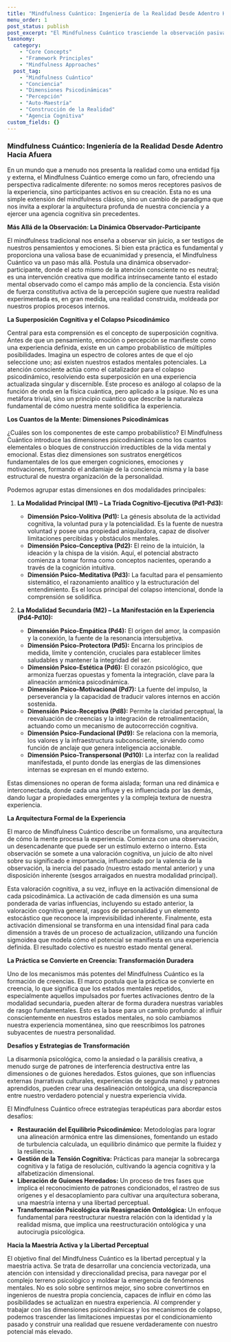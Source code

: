 ```yaml
---
title: "Mindfulness Cuántico: Ingeniería de la Realidad Desde Adentro Hacia Afuera"
menu_order: 1
post_status: publish
post_excerpt: "El Mindfulness Cuántico trasciende la observación pasiva, revelando cómo la mente construye activamente la realidad. Esta perspectiva empodera a los individuos para influir en sus estados mentales y transformar su experiencia, utilizando las dimensiones psicodinámicas como bloques fundamentales de la conciencia."
taxonomy:
  category:
    - "Core Concepts"
    - "Framework Principles"
    - "Mindfulness Approaches"
  post_tag:
    - "Mindfulness Cuántico"
    - "Conciencia"
    - "Dimensiones Psicodinámicas"
    - "Percepción"
    - "Auto-Maestría"
    - "Construcción de la Realidad"
    - "Agencia Cognitiva"
custom_fields: {}
---
```


### Mindfulness Cuántico: Ingeniería de la Realidad Desde Adentro Hacia Afuera

En un mundo que a menudo nos presenta la realidad como una entidad fija y externa, el Mindfulness Cuántico emerge como un faro, ofreciendo una perspectiva radicalmente diferente: no somos meros receptores pasivos de la experiencia, sino participantes activos en su creación. Esta no es una simple extensión del mindfulness clásico, sino un cambio de paradigma que nos invita a explorar la arquitectura profunda de nuestra conciencia y a ejercer una agencia cognitiva sin precedentes.

**Más Allá de la Observación: La Dinámica Observador-Participante**

El mindfulness tradicional nos enseña a observar sin juicio, a ser testigos de nuestros pensamientos y emociones. Si bien esta práctica es fundamental y proporciona una valiosa base de ecuanimidad y presencia, el Mindfulness Cuántico va un paso más allá. Postula una dinámica observador-participante, donde el acto mismo de la atención consciente no es neutral; es una intervención creativa que modifica intrínsecamente tanto el estado mental observado como el campo más amplio de la conciencia. Esta visión de fuerza constitutiva activa de la percepción sugiere que nuestra realidad experimentada es, en gran medida, una realidad construida, moldeada por nuestros propios procesos internos.

**La Superposición Cognitiva y el Colapso Psicodinámico**

Central para esta comprensión es el concepto de superposición cognitiva. Antes de que un pensamiento, emoción o percepción se manifieste como una experiencia definida, existe en un campo probabilístico de múltiples posibilidades. Imagina un espectro de colores antes de que el ojo seleccione uno; así existen nuestros estados mentales potenciales. La atención consciente actúa como el catalizador para el colapso psicodinámico, resolviendo esta superposición en una experiencia actualizada singular y discernible. Este proceso es análogo al colapso de la función de onda en la física cuántica, pero aplicado a la psique. No es una metáfora trivial, sino un principio cuántico que describe la naturaleza fundamental de cómo nuestra mente solidifica la experiencia.

**Los Cuantos de la Mente: Dimensiones Psicodinámicas**

¿Cuáles son los componentes de este campo probabilístico? El Mindfulness Cuántico introduce las dimensiones psicodinámicas como los cuantos elementales o bloques de construcción irreductibles de la vida mental y emocional. Estas diez dimensiones son sustratos energéticos fundamentales de los que emergen cogniciones, emociones y motivaciones, formando el andamiaje de la conciencia misma y la base estructural de nuestra organización de la personalidad.

Podemos agrupar estas dimensiones en dos modalidades principales:

1.  **La Modalidad Principal (M1) – La Tríada Cognitivo-Ejecutiva (Pd1-Pd3):**
    *   **Dimensión Psico-Volitiva (Pd1):** La génesis absoluta de la actividad cognitiva, la voluntad pura y la potencialidad. Es la fuente de nuestra voluntad y posee una propiedad aniquiladora, capaz de disolver limitaciones percibidas y obstáculos mentales.
    *   **Dimensión Psico-Conceptiva (Pd2):** El reino de la intuición, la ideación y la chispa de la visión. Aquí, el potencial abstracto comienza a tomar forma como conceptos nacientes, operando a través de la cognición intuitiva.
    *   **Dimensión Psico-Meditativa (Pd3):** La facultad para el pensamiento sistemático, el razonamiento analítico y la estructuración del entendimiento. Es el locus principal del colapso intencional, donde la comprensión se solidifica.

2.  **La Modalidad Secundaria (M2) – La Manifestación en la Experiencia (Pd4-Pd10):**
    *   **Dimensión Psico-Empática (Pd4):** El origen del amor, la compasión y la conexión, la fuente de la resonancia intersubjetiva.
    *   **Dimensión Psico-Protectora (Pd5):** Encarna los principios de medida, límite y contención, cruciales para establecer límites saludables y mantener la integridad del ser.
    *   **Dimensión Psico-Estética (Pd6):** El corazón psicológico, que armoniza fuerzas opuestas y fomenta la integración, clave para la alineación armónica psicodinámica.
    *   **Dimensión Psico-Motivacional (Pd7):** La fuente del impulso, la perseverancia y la capacidad de traducir valores internos en acción sostenida.
    *   **Dimensión Psico-Receptiva (Pd8):** Permite la claridad perceptual, la reevaluación de creencias y la integración de retroalimentación, actuando como un mecanismo de autocorrección cognitiva.
    *   **Dimensión Psico-Fundacional (Pd9):** Se relaciona con la memoria, los valores y la infraestructura subconsciente, sirviendo como función de anclaje que genera inteligencia accionable.
    *   **Dimensión Psico-Transpersonal (Pd10):** La interfaz con la realidad manifestada, el punto donde las energías de las dimensiones internas se expresan en el mundo externo.

Estas dimensiones no operan de forma aislada; forman una red dinámica e interconectada, donde cada una influye y es influenciada por las demás, dando lugar a propiedades emergentes y la compleja textura de nuestra experiencia.

**La Arquitectura Formal de la Experiencia**

El marco de Mindfulness Cuántico describe un formalismo, una arquitectura de cómo la mente procesa la experiencia. Comienza con una observación, un desencadenante que puede ser un estímulo externo o interno. Esta observación se somete a una valoración cognitiva, un juicio de alto nivel sobre su significado e importancia, influenciado por la valencia de la observación, la inercia del pasado (nuestro estado mental anterior) y una disposición inherente (sesgos arraigados en nuestra modalidad principal).

Esta valoración cognitiva, a su vez, influye en la activación dimensional de cada psicodinámica. La activación de cada dimensión es una suma ponderada de varias influencias, incluyendo su estado anterior, la valoración cognitiva general, rasgos de personalidad y un elemento estocástico que reconoce la imprevisibilidad inherente. Finalmente, esta activación dimensional se transforma en una intensidad final para cada dimensión a través de un proceso de actualizacion, utilizando una función sigmoidea que modela cómo el potencial se manifiesta en una experiencia definida. El resultado colectivo es nuestro estado mental general.

**La Práctica se Convierte en Creencia: Transformación Duradera**

Uno de los mecanismos más potentes del Mindfulness Cuántico es la formación de creencias. El marco postula que la práctica se convierte en creencia, lo que significa que los estados mentales repetidos, especialmente aquellos impulsados por fuertes activaciones dentro de la modalidad secundaria, pueden alterar de forma duradera nuestras variables de rasgo fundamentales. Esto es la base para un cambio profundo: al influir conscientemente en nuestros estados mentales, no solo cambiamos nuestra experiencia momentánea, sino que reescribimos los patrones subyacentes de nuestra personalidad.

**Desafíos y Estrategias de Transformación**

La disarmonía psicológica, como la ansiedad o la parálisis creativa, a menudo surge de patrones de interferencia destructiva entre las dimensiones o de guiones heredados. Estos guiones, que son influencias externas (narrativas culturales, experiencias de segunda mano) y patrones aprendidos, pueden crear una desalineación ontológica, una discrepancia entre nuestro verdadero potencial y nuestra experiencia vivida.

El Mindfulness Cuántico ofrece estrategias terapéuticas para abordar estos desafíos:

*   **Restauración del Equilibrio Psicodinámico:** Metodologías para lograr una alineación armónica entre las dimensiones, fomentando un estado de turbulencia calculada, un equilibrio dinámico que permite la fluidez y la resiliencia.
*   **Gestión de la Tensión Cognitiva:** Prácticas para manejar la sobrecarga cognitiva y la fatiga de resolución, cultivando la agencia cognitiva y la alfabetización dimensional.
*   **Liberación de Guiones Heredados:** Un proceso de tres fases que implica el reconocimiento de patrones condicionados, el rastreo de sus orígenes y el desacoplamiento para cultivar una arquitectura soberana, una maestría interna y una libertad perceptual.
*   **Transformación Psicológica vía Reasignación Ontológica:** Un enfoque fundamental para reestructurar nuestra relación con la identidad y la realidad misma, que implica una reestructuración ontológica y una autocirugía psicológica.

**Hacia la Maestría Activa y la Libertad Perceptual**

El objetivo final del Mindfulness Cuántico es la libertad perceptual y la maestría activa. Se trata de desarrollar una conciencia vectorizada, una atención con intensidad y direccionalidad precisa, para navegar por el complejo terreno psicológico y moldear la emergencia de fenómenos mentales. No es solo sobre sentirnos mejor, sino sobre convertirnos en ingenieros de nuestra propia conciencia, capaces de influir en cómo las posibilidades se actualizan en nuestra experiencia. Al comprender y trabajar con las dimensiones psicodinámicas y los mecanismos de colapso, podemos trascender las limitaciones impuestas por el condicionamiento pasado y construir una realidad que resuene verdaderamente con nuestro potencial más elevado.